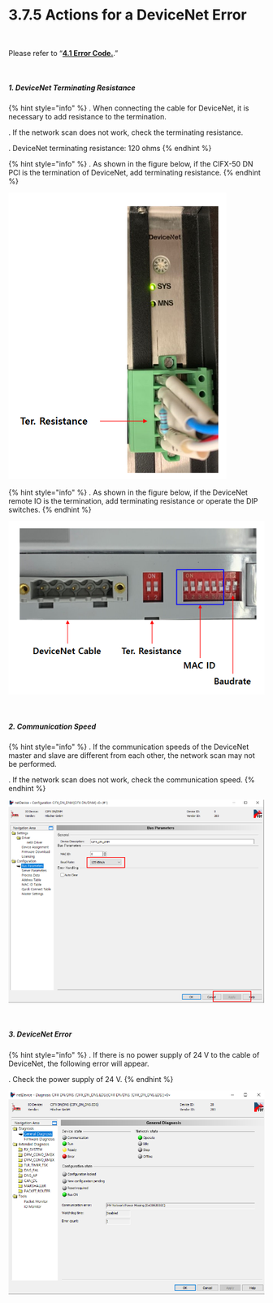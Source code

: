 ﻿# 3.7.5 Actions for a DeviceNet Error

<br>

Please refer to “[**4.1 Error Code.**](../../4-monitoring-industrial-communication/4-1-error-code.md).”

<br>

##### 1. DeviceNet Terminating Resistance

{% hint style="info" %}
\.      When connecting the cable for DeviceNet, it is necessary to add resistance to the termination.

\.      If the network scan does not work, check the terminating resistance.

\.      DeviceNet terminating resistance: 120 ohms
{% endhint %}

{% hint style="info" %}
\.      As shown in the figure below, if the CIFX-50 DN PCI is the termination of DeviceNet, add terminating resistance.
{% endhint %}

![[Figure 3.7.5-1 DeviceNet Terminating Resistance]](<../../_assets/3-Settings-Industrial-Communication/3.7-DeviceNet/5-Error/image_1.png>) 

{% hint style="info" %}
\.      As shown in the figure below, if the DeviceNet remote IO is the termination, add terminating resistance or operate the DIP switches.
{% endhint %}

![[Figure 3.7.5-2 DeviceNet Terminating Resistance]](<../../_assets/3-Settings-Industrial-Communication/3.7-DeviceNet/5-Error/image_2.png>) 

<br>

##### 2. Communication Speed

{% hint style="info" %}
\.      If the communication speeds of the DeviceNet master and slave are different from each other, the network scan may not be performed.

\.      If the network scan does not work, check the communication speed.
{% endhint %}

![[Figure 3.7.5-3 DeviceNet Baudrate]](<../../_assets/3-Settings-Industrial-Communication/3.7-DeviceNet/5-Error/image_3.png>) 

<br>

##### 3. DeviceNet Error

{% hint style="info" %}
\.      If there is no power supply of 24 V to the cable of DeviceNet, the following error will appear.

\.      Check the power supply of 24 V.
{% endhint %}

![[Figure 3.7.5-4 DeviceNet Error]](<../../_assets/3-Settings-Industrial-Communication/3.7-DeviceNet/5-Error/image_4.png>) 